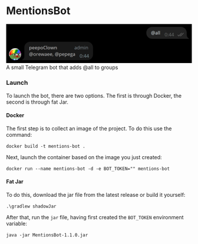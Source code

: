 # MentionsBot
![](pictures/preview.png)
A small Telegram bot that adds @all to groups

### Launch
To launch the bot, there are two options. The first is through Docker, the second is through fat Jar.

#### Docker
The first step is to collect an image of the project. To do this use the command:

```shell
docker build -t mentions-bot .
```

Next, launch the container based on the image you just created:

```shell
docker run --name mentions-bot -d -e BOT_TOKEN="" mentions-bot
```

#### Fat Jar
To do this, download the jar file from the latest release or build it yourself:

```shell
.\gradlew shadowJar
```

After that, run the `jar` file, having first created the `BOT_TOKEN` environment variable:
```shell
java -jar MentionsBot-1.1.0.jar
```
